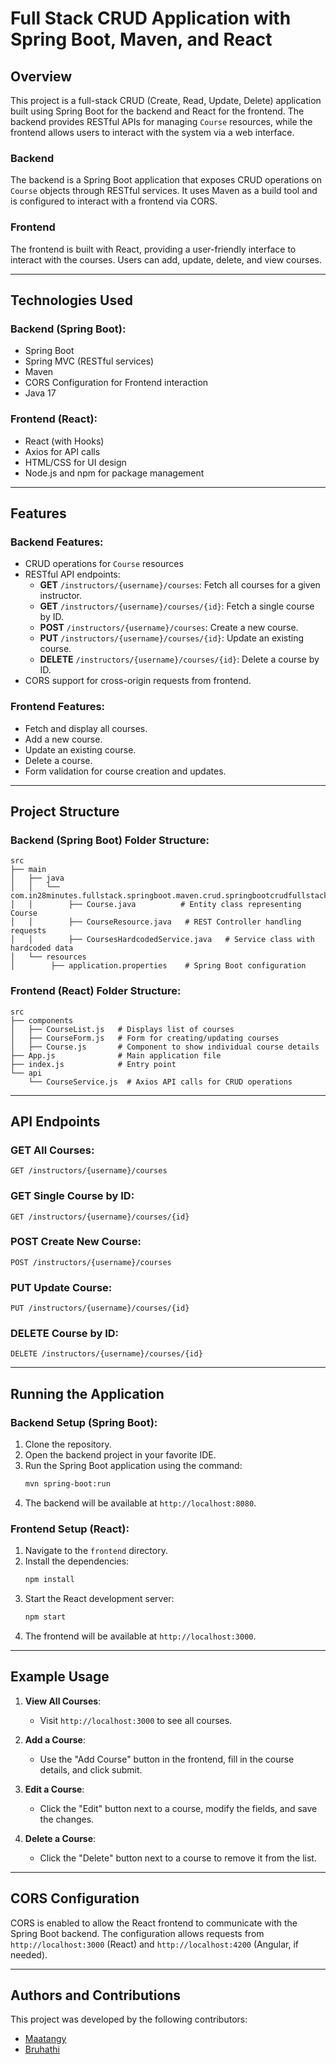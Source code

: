 # Full Stack CRUD Application with Spring Boot, Maven, and React

## Overview

This project is a full-stack CRUD (Create, Read, Update, Delete) application built using Spring Boot for the backend and React for the frontend. The backend provides RESTful APIs for managing `Course` resources, while the frontend allows users to interact with the system via a web interface.

### Backend
The backend is a Spring Boot application that exposes CRUD operations on `Course` objects through RESTful services. It uses Maven as a build tool and is configured to interact with a frontend via CORS.

### Frontend
The frontend is built with React, providing a user-friendly interface to interact with the courses. Users can add, update, delete, and view courses.

---

## Technologies Used

### Backend (Spring Boot):
- Spring Boot
- Spring MVC (RESTful services)
- Maven
- CORS Configuration for Frontend interaction
- Java 17

### Frontend (React):
- React (with Hooks)
- Axios for API calls
- HTML/CSS for UI design
- Node.js and npm for package management

---

## Features

### Backend Features:
- CRUD operations for `Course` resources
- RESTful API endpoints:
  - **GET** `/instructors/{username}/courses`: Fetch all courses for a given instructor.
  - **GET** `/instructors/{username}/courses/{id}`: Fetch a single course by ID.
  - **POST** `/instructors/{username}/courses`: Create a new course.
  - **PUT** `/instructors/{username}/courses/{id}`: Update an existing course.
  - **DELETE** `/instructors/{username}/courses/{id}`: Delete a course by ID.
- CORS support for cross-origin requests from frontend.

### Frontend Features:
- Fetch and display all courses.
- Add a new course.
- Update an existing course.
- Delete a course.
- Form validation for course creation and updates.
  
---

## Project Structure

### Backend (Spring Boot) Folder Structure:
```
src
├── main
│   ├── java
│   │   └── com.in28minutes.fullstack.springboot.maven.crud.springbootcrudfullstackwithmaven.course
│   │        ├── Course.java          # Entity class representing Course
│   │        ├── CourseResource.java   # REST Controller handling requests
│   │        ├── CoursesHardcodedService.java   # Service class with hardcoded data
│   └── resources
│        ├── application.properties    # Spring Boot configuration
```

### Frontend (React) Folder Structure:
```
src
├── components
│   ├── CourseList.js   # Displays list of courses
│   ├── CourseForm.js   # Form for creating/updating courses
│   ├── Course.js       # Component to show individual course details
├── App.js              # Main application file
├── index.js            # Entry point
└── api
    └── CourseService.js  # Axios API calls for CRUD operations
```

---

## API Endpoints

### GET All Courses:
```http
GET /instructors/{username}/courses
```

### GET Single Course by ID:
```http
GET /instructors/{username}/courses/{id}
```

### POST Create New Course:
```http
POST /instructors/{username}/courses
```

### PUT Update Course:
```http
PUT /instructors/{username}/courses/{id}
```

### DELETE Course by ID:
```http
DELETE /instructors/{username}/courses/{id}
```

---

## Running the Application

### Backend Setup (Spring Boot):
1. Clone the repository.
2. Open the backend project in your favorite IDE.
3. Run the Spring Boot application using the command:
   ```bash
   mvn spring-boot:run
   ```
4. The backend will be available at `http://localhost:8080`.

### Frontend Setup (React):
1. Navigate to the `frontend` directory.
2. Install the dependencies:
   ```bash
   npm install
   ```
3. Start the React development server:
   ```bash
   npm start
   ```
4. The frontend will be available at `http://localhost:3000`.

---

## Example Usage

1. **View All Courses**:
   - Visit `http://localhost:3000` to see all courses.

2. **Add a Course**:
   - Use the "Add Course" button in the frontend, fill in the course details, and click submit.

3. **Edit a Course**:
   - Click the "Edit" button next to a course, modify the fields, and save the changes.

4. **Delete a Course**:
   - Click the "Delete" button next to a course to remove it from the list.

---

## CORS Configuration

CORS is enabled to allow the React frontend to communicate with the Spring Boot backend. The configuration allows requests from `http://localhost:3000` (React) and `http://localhost:4200` (Angular, if needed).

---

## Authors and Contributions

This project was developed by the following contributors:
  - [Maatangy](https://github.com/Maatangy/)
  - [Bruhathi](https://github.com/bruhathisp/)
